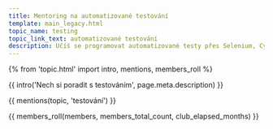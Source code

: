 ```yaml
---
title: Mentoring na automatizované testování
template: main_legacy.html
topic_name: testing
topic_link_text: automatizované testování
description: Učíš se programovat automatizované testy přes Selenium, Cypress, nebo jinou technologii? Hledáš někoho zkušenějšího, kdo ti poradí, když se zasekneš? Kdo ti ukáže správné postupy a nasměruje tě na kvalitní návody nebo kurzy?
---
```

{% from 'topic.html' import intro, mentions, members_roll %}

{{ intro('Nech si poradit s testováním', page.meta.description) }}

{{ mentions(topic, 'testování') }}

{{ members_roll(members, members_total_count, club_elapsed_months) }}
